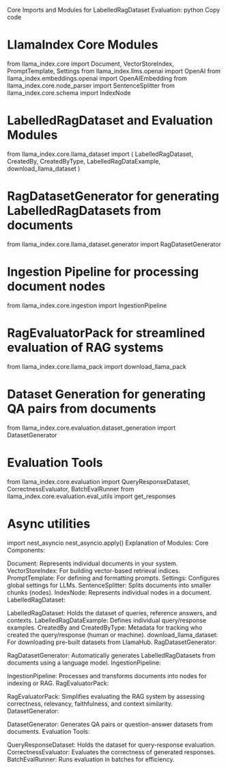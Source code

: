 Core Imports and Modules for LabelledRagDataset Evaluation:
python
Copy code
# LlamaIndex Core Modules
from llama_index.core import Document, VectorStoreIndex, PromptTemplate, Settings
from llama_index.llms.openai import OpenAI
from llama_index.embeddings.openai import OpenAIEmbedding
from llama_index.core.node_parser import SentenceSplitter
from llama_index.core.schema import IndexNode

# LabelledRagDataset and Evaluation Modules
from llama_index.core.llama_dataset import (
    LabelledRagDataset,
    CreatedBy,
    CreatedByType,
    LabelledRagDataExample,
    download_llama_dataset
)

# RagDatasetGenerator for generating LabelledRagDatasets from documents
from llama_index.core.llama_dataset.generator import RagDatasetGenerator

# Ingestion Pipeline for processing document nodes
from llama_index.core.ingestion import IngestionPipeline

# RagEvaluatorPack for streamlined evaluation of RAG systems
from llama_index.core.llama_pack import download_llama_pack

# Dataset Generation for generating QA pairs from documents
from llama_index.core.evaluation.dataset_generation import DatasetGenerator

# Evaluation Tools
from llama_index.core.evaluation import QueryResponseDataset, CorrectnessEvaluator, BatchEvalRunner
from llama_index.core.evaluation.eval_utils import get_responses

# Async utilities
import nest_asyncio
nest_asyncio.apply()
Explanation of Modules:
Core Components:

Document: Represents individual documents in your system.
VectorStoreIndex: For building vector-based retrieval indices.
PromptTemplate: For defining and formatting prompts.
Settings: Configures global settings for LLMs.
SentenceSplitter: Splits documents into smaller chunks (nodes).
IndexNode: Represents individual nodes in a document.
LabelledRagDataset:

LabelledRagDataset: Holds the dataset of queries, reference answers, and contexts.
LabelledRagDataExample: Defines individual query/response examples.
CreatedBy and CreatedByType: Metadata for tracking who created the query/response (human or machine).
download_llama_dataset: For downloading pre-built datasets from LlamaHub.
RagDatasetGenerator:

RagDatasetGenerator: Automatically generates LabelledRagDatasets from documents using a language model.
IngestionPipeline:

IngestionPipeline: Processes and transforms documents into nodes for indexing or RAG.
RagEvaluatorPack:

RagEvaluatorPack: Simplifies evaluating the RAG system by assessing correctness, relevancy, faithfulness, and context similarity.
DatasetGenerator:

DatasetGenerator: Generates QA pairs or question-answer datasets from documents.
Evaluation Tools:

QueryResponseDataset: Holds the dataset for query-response evaluation.
CorrectnessEvaluator: Evaluates the correctness of generated responses.
BatchEvalRunner: Runs evaluation in batches for efficiency.
